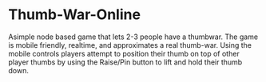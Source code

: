 # Thumb-War-Online
Asimple node based game that lets 2-3 people have a thumbwar. The game is mobile friendly, realtime, and approximates a real thumb-war.
Using the mobile controls players attempt to position their thumb on top of other player thumbs by using the Raise/Pin button to lift and hold their thumb down.
